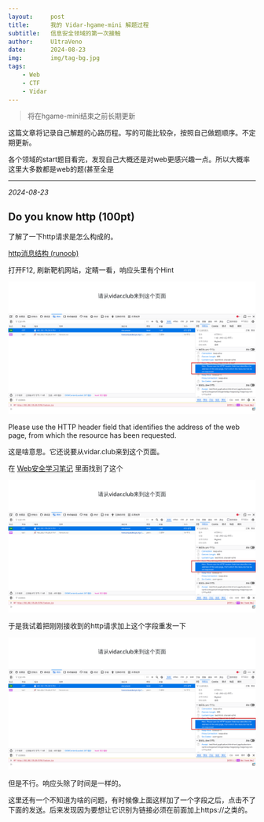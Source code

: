 ```yaml
---
layout:     post
title:      我的 Vidar-hgame-mini 解题过程
subtitle:   信息安全领域的第一次接触
author:     U1traVeno
date:       2024-08-23
img:        img/tag-bg.jpg
tags:
    - Web
    - CTF
    - Vidar
--- 
```


> 将在hgame-mini结束之前长期更新

这篇文章将记录自己解题的心路历程。写的可能比较杂，按照自己做题顺序。不定期更新。

各个领域的start题目看完，发现自己大概还是对web更感兴趣一点。所以大概率这里大多数都是web的题(甚至全是

-----

*2024-08-23*

## Do you know http (100pt)

了解了一下http请求是怎么构成的。

[http消息结构 (runoob)](https://www.runoob.com/http/http-messages.html)

打开F12, 刷新靶机网站，定睛一看，响应头里有个Hint

![Hint](/img/in-post/2024-08-23-1.png)

Please use the HTTP header field that identifies the address of the web page, from which the resource has been requested.

这是啥意思。它还说要从vidar.club来到这个页面。

在 [Web安全学习笔记](https://websec.readthedocs.io/zh/latest/) 里面找到了这个

![Referer请求头](/img/in-post/2024-08-23-1.png)

于是我试着把刚刚接收到的http请求加上这个字段重发一下

![加上字段](/img/in-post/2024-08-23-1.png)

但是不行。响应头除了时间是一样的。

这里还有一个不知道为啥的问题，有时候像上面这样加了一个字段之后，点击不了下面的发送。后来发现因为要想让它识别为链接必须在前面加上https://之类的。